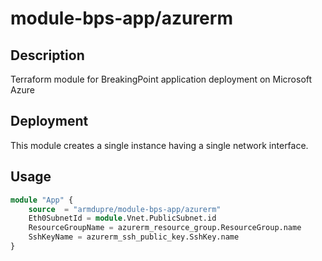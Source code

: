 # module-bps-app/azurerm

## Description
Terraform module for BreakingPoint application deployment on Microsoft Azure

## Deployment
This module creates a single instance having a single network interface.

## Usage
```tf
module "App" {
	source  = "armdupre/module-bps-app/azurerm"
	Eth0SubnetId = module.Vnet.PublicSubnet.id
	ResourceGroupName = azurerm_resource_group.ResourceGroup.name
	SshKeyName = azurerm_ssh_public_key.SshKey.name
}
```